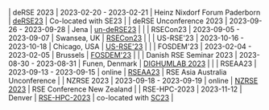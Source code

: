 | deRSE 2023 | 2023-02-20 - 2023-02-21 | Heinz Nixdorf Forum Paderborn | [deRSE23](https://de-rse23.sciencesconf.org/) | Co-located with SE23 |
| deRSE Unconference 2023 | 2023-09-26 - 2023-09-28 | Jena | [un-deRSE23](https://un-derse23.sciencesconf.org/index) | |
| RSECon23 | 2023-09-05 - 2023-09-07 | Swansea, UK | [RSECon23](https://rsecon23.society-rse.org/) | |
| US-RSE'23 | 2023-10-16 - 2023-10-18 | Chicago, USA | [US-RSE'23](https://us-rse.org/usrse23/) | |
| FOSDEM'23 | 2023-02-04 - 2023-02-05 | Brussels | [FOSDEM'23](https://archive.fosdem.org/2023/) | |
| Danish RSE Seminar 2023 | 2023-08-30 - 2023-08-31 | Funen, Denmark | [DIGHUMLAB 2023](https://web.archive.org/web/20240522000332/https://dighumlab.org/danish-rse-seminar-2023/) | |
| RSEAA23 | 2023-09-13 - 2023-09-15 | online | [RSEAA23](https://rseaa.org/RSEAA23.html) | RSE Asia Australia Unconference |
| NZRSE 2023 | 2023-09-18 - 2023-09-19 | online | [NZRSE 2023](https://www.rseconference.nz/2023-nzrse-virtual-conference/) | RSE Conference New Zealand |
| RSE-HPC-2023 | 2023-11-12 | Denver | [RSE-HPC-2023](https://us-rse.org/rse-hpc-2023/) | co-located with [SC23](https://sc23.supercomputing.org/) |
